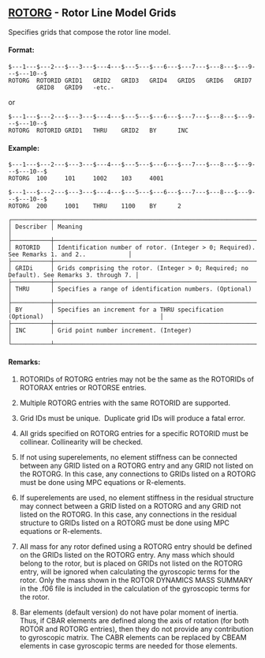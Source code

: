 ## [ROTORG](https://help.hexagonmi.com/bundle/MSC_Nastran_2022.4/page/Nastran_Combined_Book/qrg/bulkqrs/TOC.ROTORG.xhtml) - Rotor Line Model Grids

Specifies grids that compose the rotor line model.

#### Format:

```nastran
$---1---$---2---$---3---$---4---$---5---$---6---$---7---$---8---$---9---$---10--$
ROTORG  ROTORID GRID1   GRID2   GRID3   GRID4   GRID5   GRID6   GRID7           
        GRID8   GRID9   -etc.-                                                  
```
or

```nastran
$---1---$---2---$---3---$---4---$---5---$---6---$---7---$---8---$---9---$---10--$
ROTORG  ROTORID GRID1   THRU    GRID2   BY      INC                             
```
#### Example:

```nastran
$---1---$---2---$---3---$---4---$---5---$---6---$---7---$---8---$---9---$---10--$
ROTORG  100     101     1002    103     4001                                    
```
```nastran
$---1---$---2---$---3---$---4---$---5---$---6---$---7---$---8---$---9---$---10--$
ROTORG  200     1001    THRU    1100    BY      2                               
```
```text
┌───────────┬────────────────────────────────────────────────────────────────────────────────────────────┐
│ Describer │ Meaning                                                                                    │
├───────────┼────────────────────────────────────────────────────────────────────────────────────────────┤
│ ROTORID   │ Identification number of rotor. (Integer > 0; Required). See Remarks 1. and 2..            │
├───────────┼────────────────────────────────────────────────────────────────────────────────────────────┤
│ GRIDi     │ Grids comprising the rotor. (Integer > 0; Required; no Default). See Remarks 3. through 7. │
├───────────┼────────────────────────────────────────────────────────────────────────────────────────────┤
│ THRU      │ Specifies a range of identification numbers. (Optional)                                    │
├───────────┼────────────────────────────────────────────────────────────────────────────────────────────┤
│ BY        │ Specifies an increment for a THRU specification (Optional)                                 │
├───────────┼────────────────────────────────────────────────────────────────────────────────────────────┤
│ INC       │ Grid point number increment. (Integer)                                                     │
└───────────┴────────────────────────────────────────────────────────────────────────────────────────────┘
```
#### Remarks:

1. ROTORIDs of ROTORG entries may not be the same as the ROTORIDs of ROTORAX entries or ROTORSE entries.

2. Multiple ROTORG entries with the same ROTORID are supported.

3. Grid IDs must be unique.  Duplicate grid IDs will produce a fatal error.

4. All grids specified on ROTORG entries for a specific ROTORID must be collinear. Collinearity will be checked.

5. If not using superelements, no element stiffness can be connected between any GRID listed on a ROTORG entry and any GRID not listed on the ROTORG. In this case, any connections to GRIDs listed on a ROTORG must be done using MPC equations or R-elements.

6. If superelements are used, no element stiffness in the residual structure may connect between a GRID listed on a ROTORG and any GRID not listed on the ROTORG. In this case, any connections in the residual structure to GRIDs listed on a ROTORG must be done using MPC equations or R-elements.

7. All mass for any rotor defined using a ROTORG entry should be defined on the GRIDs listed on the ROTORG entry. Any mass which should belong to the rotor, but is placed on GRIDs not listed on the ROTORG entry, will be ignored when calculating the gyroscopic terms for the rotor. Only the mass shown in the ROTOR DYNAMICS MASS SUMMARY in the .f06 file is included in the calculation of the gyroscopic terms for the rotor.

8. Bar elements (default version) do not have polar moment of inertia. Thus, if CBAR elements are defined along the axis of rotation (for both ROTOR and ROTORG entries), then they do not provide any contribution to gyroscopic matrix. The CABR elements can be replaced by CBEAM elements in case gyroscopic terms are needed for those elements.

